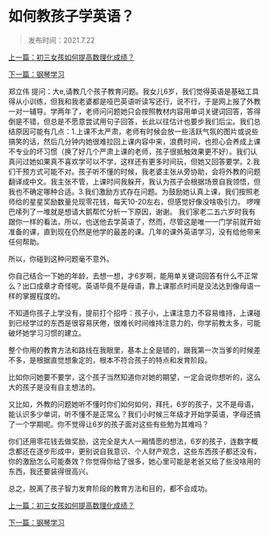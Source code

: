 # 如何教孩子学英语？



> 发布时间：2021.7.22

[上一篇：初三女孩如何提高数理化成绩？](/education/article44)

[下一篇：钢琴学习  ](/education/article46)

郑立伟 提问：大e,请教几个孩子教育问题。我女儿6岁，我们觉得英语是基础工具得从小训练，但我和我老婆都是哑巴英语听读写还行，说不行，于是网上报了外教一对一辅导。学两年了，老师问问题她只会按照教材内容用单词关键词回答，答得倒是不错，但总是不愿意尝试用句子回答，长此以往估计也要步我们后尘。我们总结原因可能有几点：1.上课不太严肃，老师有时候会放一些活跃气氛的图片或说些搞笑的话，然后几分钟内她很难拉回上课内容中来，浪费时间，也担心会养成上课不专业的坏习惯（换了好几个严肃上课的老师，孩子很抵触效果更不好）。我们认真问过她如果真不喜欢学可以不学，这样还有更多时间玩，但她又回答要学。2.我们干预方式可能不对。孩子听不懂的时候，我老婆主张从旁协助，会将外教的问题翻译成中文。我主张不管，上课时间我躲开，我认为孩子会根据场景自我领悟，但我也不确定哪种合适。3.我们激励方式存在问题。为鼓励她认真上课，我们按照老师给的星星奖励数量兑现零花钱，每天10-20左右，但感觉好像没啥吸引力。
啰哩巴嗦列了一堆就是想请大鹅帮忙分析一下原因，谢谢。
我们家老二五六岁时我有跟你一样的看法，所以，也送他去学英语了，然而，尽管这是唯一一门学前就开始准备的课，直到现在仍然是他学的最差的课。几年的课外英语学习，没有给他带来任何帮助。

所以，你碰到这种问题毫不意外。

你自己结合一下她的年龄，去想一想，才6岁啊，能用单关键词回答有什么不正常么？出口成章才奇怪呢。英语毕竟不是母语，靠上课那点时间是没法达到像母语一样的掌握程度的。

不知道你孩子上学没有，提前打个招呼：孩子小，上课注意力不容易维持，上课碰到已经学过的东西是很容易厌倦，很难长时间维持注意力的，你学前教太多，可能破坏她学习习惯的建立。

整个你用的教育方法和路线在我眼里，基本上全是错的，跟我第一次当爹的时候差不多，是根据直觉想象定的，根本不符合孩子的特点和发育阶段。

比如你问她要不要学，这个孩子当然知道你对她的期望，一定会说你想听的，这么大的孩子是没有自主想法的。

又比如，外教的问题她听不懂时你们如何如何，拜托，6岁的孩子，又不是母语，能认识多少单词，听不懂不是正常么？我们小时候三年级才开始学英语，字母还搞了一个学期呢。你不觉得让6岁的孩子面对这些有些勉为其难吗？

你们还用零花钱去做奖励，这完全是大人一厢情愿的想法，6岁的孩子，连数字概念都还在逐步形成中，更别说自我意识、个人财产观念，这些东西孩子都还没有，你的激励怎么可能奏效？你觉得你给了很多，她心里可能是老爸又给了些没啥用的东西，我还要装得很高兴。

总之，脱离了孩子智力发育阶段的教育方法和目的，都不会成功。



[上一篇：初三女孩如何提高数理化成绩？](/education/article44)

[下一篇：钢琴学习  ](/education/article46)

